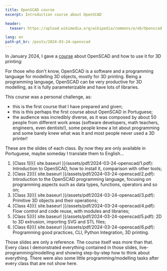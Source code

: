 ```yaml
---
title: OpenSCAD course
excerpt: Introduction course about OpenSCAD

header:
  teaser: https://upload.wikimedia.org/wikipedia/commons/e/eb/Openscad.svg

lang: en
path-pt_br: /posts/2024-03-24-openscad
---
```


In January 2024, I gave a
[course](https://www.ime.usp.br/verao/index.php/turmas/descricao/482) about
OpenSCAD and how to use it for 3D printing:

For those who don't know, OpenSCAD is a software and a programming language for
modelling 3D objects, mostly for 3D printing. Being a programming language,
OpenSCAD can be very productive for 3D modelling, as it is fully
parameterizable and have lots of libraries.

This course was a personal challenge, as:
- this is the first course that I have prepared and given;
- this is this perhaps the first course about OpenSCAD in Portuguese;
- the audience was incredibly diverse, as it was composed by about 50 people
  from different work areas (software developers, math teachers, engineers, even
  dentists!), some people knew a lot about programming and some barely knew what
  was it and most people never used a 3D printer!

These are the slides of each class. By now they are only available in
Portuguese, maybe someday I translate them to English...

1. [Class 1]({{ site.baseurl }}/assets/pdf/2024-03-24-openscad/1.pdf):
   Introduction to OpenSCAD, how to install it, comparison with other tools;
2. [Class 2]({{ site.baseurl }}/assets/pdf/2024-03-24-openscad/2.pdf):
   Introduction to the OpenSCAD programming language, focusing on programming
   aspects such as data types, functions, operators and so on;
3. [Class 3]({{ site.baseurl }}/assets/pdf/2024-03-24-openscad/3.pdf): Primitive
   3D objects and their operations;
4. [Class 4]({{ site.baseurl }}/assets/pdf/2024-03-24-openscad/4.pdf): Flow
   control and code reuse, with modules and libraries;
5. [Class 5]({{ site.baseurl }}/assets/pdf/2024-03-24-openscad/5.pdf): 2D to 3D
   extrusion, importing SVG and STL files;
6. [Class 6]({{ site.baseurl }}/assets/pdf/2024-03-24-openscad/6.pdf):
   Programming good practices, CLI, Python Integration, 3D printing.

Those slides are only a reference. The course itself was more than that. Every
class I demonstrated everything contained in those slides,
live-programming/modelling and showing step-by-step how to think about
everything. There were also some little programming/modelling tasks after every
class that are not show here.
